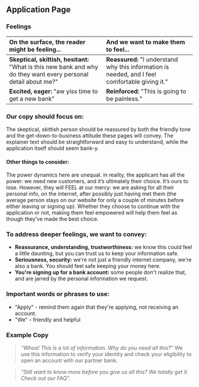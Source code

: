 ## Application Page

### Feelings

|On the surface, the reader might be feeling... | And we want to make them to feel... |
|:---------------|:---------------|
| **Skeptical, skittish, hesitant:** "What is this new bank and why do they want every personal detail about me?"| **Reassured:** "I understand why this information is needed, and I feel comfortable giving it."|
| **Excited, eager:** "aw yiss time to get a new bank"| **Reinforced:** "This is going to be painless."|

### Our copy should focus on:
The skeptical, skittish person should be reassured by both the friendly tone and the get-down-to-business attitude these pages will convey. The explainer text should be straightforward and easy to understand, while the application itself should seem bank-y.

#### Other things to consider: 
The power dynamics here are unequal. in reality, the applicant has all the power: we need new customers, and it’s ultimately their choice. It’s ours to lose. However, they will FEEL at our mercy: we are asking for all their personal info, on the internet, after possibly just having met them (the average person stays on our website for only a couple of minutes before either leaving or signing up). Whether they choose to continue with the application or not, making them feel empowered will help them feel as though they’ve made the best choice. 

### To address deeper feelings, we want to convey:
- **Reassurance, understanding, trustworthiness:** we know this could feel a little daunting, but you can trust us to keep your information safe.
- **Seriousness, security:** we're not just a friendly internet company, we're also a bank. You should feel safe keeping your money here.
- **You're signing up for a bank account:** some people don't realize that, and are jarred by the personal information we request.

### Important words or phrases to use:
- "Apply" - remind them again that they're applying, not receiving an account.
- "We" - friendly and helpful

### **Example Copy**

>*“Whoa! This is a lot of information. Why do you need all this?”* 
>We use this information to verify your identity and check your eligibility to open an account with our partner bank.

>*“Still want to know more before you give us all this? We totally get it. Check out our FAQ”.* 
